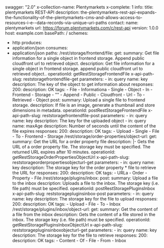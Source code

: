 swagger: "2.0"
x-collection-name: Plentymarkets
x-complete: 1
info:
  title: plentymarkets REST-API
  description: the-plentymarkets-rest-api-expands-the-functionality-of-the-plentymarkets-cms-and-allows-access-to-resources-i-e--data-records-via-unique-uri-paths
  contact:
    name: plentymarkets
    url: https://forum.plentymarkets.com/c/rest-api
  version: 1.0.0
host: example.com
basePath: /
schemes:
- http
produces:
- application/json
consumes:
- application/json
paths:
  /rest/storage/frontend/file:
    get:
      summary: Get file information for a single object in frontend storage. Append
        public cloudfront url to retrieved object.
      description: Get file information for a single object in frontend storage. append
        public cloudfront url to retrieved object..
      operationId: getRestStorageFrontendFile
      x-api-path-slug: reststoragefrontendfile-get
      parameters:
      - in: query
        name: key
        description: The key of the object to get information about
      responses:
        200:
          description: OK
      tags:
      - File
      - Informationa
      - Single
      - Object
      - In
      - Frontend
      - Storage
      - ""
      - Append
      - Public
      - Cloudfront
      - Url
      - To
      - Retrieved
      - Object
    post:
      summary: Upload a single file to frontend storage.
      description: If file is an image, generate a thumbnail and store dimensions
        in metadata.
      operationId: postRestStorageFrontendFile
      x-api-path-slug: reststoragefrontendfile-post
      parameters:
      - in: query
        name: key
        description: The key for the uploaded object
      - in: query
        name: maxAge
        description: Number of seconds until the content of the file expires
      responses:
        200:
          description: OK
      tags:
      - Upload
      - Single
      - File
      - To
      - Frontend
      - Storage
  /rest/storage/order-properties/object-url:
    get:
      summary: Get the URL for a order property file
      description: |-
        Gets the URL of a order property file. The storage key must be specified. The returned URL expires after 10
        minutes.
      operationId: getRestStorageOrderPropertiesObjectUrl
      x-api-path-slug: reststorageorderpropertiesobjecturl-get
      parameters:
      - in: query
        name: key
        description: The storage key for the order property     *                        file
          to retrieve the URL for
      responses:
        200:
          description: OK
      tags:
      - URLa
      - Order
      - Property
      - File
  /rest/storage/plugins/inbox:
    post:
      summary: Upload a file to the inbox
      description: Uploads a file to the inbox. The storage key (i.e. file path) must
        be specified.
      operationId: postRestStoragePluginsInbox
      x-api-path-slug: reststoragepluginsinbox-post
      parameters:
      - in: query
        name: key
        description: The storage key for the file to upload
      responses:
        200:
          description: OK
      tags:
      - Upload
      - File
      - To
      - Inbox
  /rest/storage/plugins/inbox/object-url:
    get:
      summary: Get the content of a file from the inbox
      description: Gets the content of a file stored in the inbox. The storage key
        (i.e. file path) must be specified.
      operationId: getRestStoragePluginsInboxObjectUrl
      x-api-path-slug: reststoragepluginsinboxobjecturl-get
      parameters:
      - in: query
        name: key
        description: The storage key for the file to retrieve
      responses:
        200:
          description: OK
      tags:
      - Content
      - Of
      - File
      - From
      - Inbox